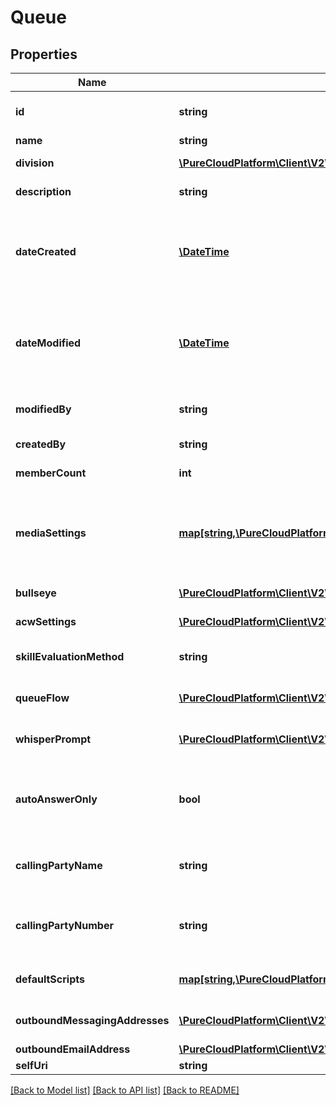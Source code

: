# Queue

## Properties
Name | Type | Description | Notes
------------ | ------------- | ------------- | -------------
**id** | **string** | The globally unique identifier for the object. | [optional] 
**name** | **string** |  | [optional] 
**division** | [**\PureCloudPlatform\Client\V2\Model\Division**](Division.md) | The division to which this entity belongs. | [optional] 
**description** | **string** | The queue description. | [optional] 
**dateCreated** | [**\DateTime**](\DateTime.md) | The date the queue was created. Date time is represented as an ISO-8601 string. For example: yyyy-MM-ddTHH:mm:ss.SSSZ | [optional] 
**dateModified** | [**\DateTime**](\DateTime.md) | The date of the last modification to the queue. Date time is represented as an ISO-8601 string. For example: yyyy-MM-ddTHH:mm:ss.SSSZ | [optional] 
**modifiedBy** | **string** | The ID of the user that last modified the queue. | [optional] 
**createdBy** | **string** | The ID of the user that created the queue. | [optional] 
**memberCount** | **int** | The number of users in the queue. | [optional] 
**mediaSettings** | [**map[string,\PureCloudPlatform\Client\V2\Model\MediaSetting]**](MediaSetting.md) | The media settings for the queue. Valid key values: CALL, CALLBACK, CHAT, EMAIL, MESSAGE, SOCIAL_EXPRESSION, VIDEO_COMM | [optional] 
**bullseye** | [**\PureCloudPlatform\Client\V2\Model\Bullseye**](Bullseye.md) | The bulls-eye settings for the queue. | [optional] 
**acwSettings** | [**\PureCloudPlatform\Client\V2\Model\AcwSettings**](AcwSettings.md) | The ACW settings for the queue. | [optional] 
**skillEvaluationMethod** | **string** | The skill evaluation method to use when routing conversations. | [optional] 
**queueFlow** | [**\PureCloudPlatform\Client\V2\Model\DomainEntityRef**](DomainEntityRef.md) | The in-queue flow to use for conversations waiting in queue. | [optional] 
**whisperPrompt** | [**\PureCloudPlatform\Client\V2\Model\DomainEntityRef**](DomainEntityRef.md) | The prompt used for whisper on the queue, if configured. | [optional] 
**autoAnswerOnly** | **bool** | Specifies whether the configured whisper should play for all ACD calls, or only for those which are auto-answered. | [optional] 
**callingPartyName** | **string** | The name to use for caller identification for outbound calls from this queue. | [optional] 
**callingPartyNumber** | **string** | The phone number to use for caller identification for outbound calls from this queue. | [optional] 
**defaultScripts** | [**map[string,\PureCloudPlatform\Client\V2\Model\Script]**](Script.md) | The default script Ids for the communication types. | [optional] 
**outboundMessagingAddresses** | [**\PureCloudPlatform\Client\V2\Model\QueueMessagingAddresses**](QueueMessagingAddresses.md) | The messaging addresses for the queue. | [optional] 
**outboundEmailAddress** | [**\PureCloudPlatform\Client\V2\Model\QueueEmailAddress**](QueueEmailAddress.md) |  | [optional] 
**selfUri** | **string** | The URI for this object | [optional] 

[[Back to Model list]](../README.md#documentation-for-models) [[Back to API list]](../README.md#documentation-for-api-endpoints) [[Back to README]](../README.md)


